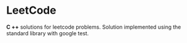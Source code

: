 # LeetCode
**C ++** solutions for leetcode problems.
Solution implemented using the standard library with google test.